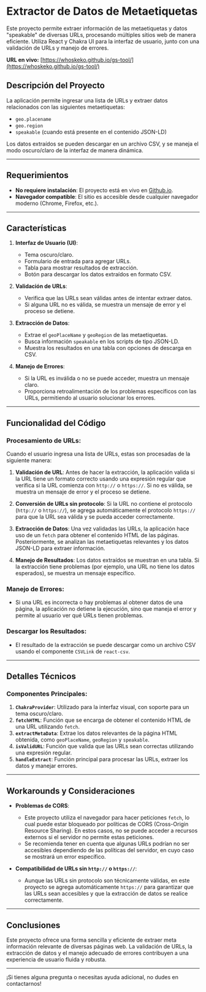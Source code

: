 # Extractor de Datos de Metaetiquetas

Este proyecto permite extraer información de las metaetiquetas y datos "speakable" de diversas URLs, procesando múltiples sitios web de manera eficiente. Utiliza React y Chakra UI para la interfaz de usuario, junto con una validación de URLs y manejo de errores.

**URL en vivo:** [https://whoskeko.github.io/gs-tool/](https://whoskeko.github.io/gs-tool/)

## Descripción del Proyecto

La aplicación permite ingresar una lista de URLs y extraer datos relacionados con las siguientes metaetiquetas:

- `geo.placename`
- `geo.region`
- `speakable` (cuando está presente en el contenido JSON-LD)

Los datos extraídos se pueden descargar en un archivo CSV, y se maneja el modo oscuro/claro de la interfaz de manera dinámica.

---

## Requerimientos

- **No requiere instalación**: El proyecto está en vivo en [Github.io](https://whoskeko.github.io/gs-tool/).
- **Navegador compatible**: El sitio es accesible desde cualquier navegador moderno (Chrome, Firefox, etc.).

---

## Características

1. **Interfaz de Usuario (UI)**:
   - Tema oscuro/claro.
   - Formulario de entrada para agregar URLs.
   - Tabla para mostrar resultados de extracción.
   - Botón para descargar los datos extraídos en formato CSV.

2. **Validación de URLs**:
   - Verifica que las URLs sean válidas antes de intentar extraer datos.
   - Si alguna URL no es válida, se muestra un mensaje de error y el proceso se detiene.

3. **Extracción de Datos**:
   - Extrae el `geoPlaceName` y `geoRegion` de las metaetiquetas.
   - Busca información `speakable` en los scripts de tipo JSON-LD.
   - Muestra los resultados en una tabla con opciones de descarga en CSV.

4. **Manejo de Errores**:
   - Si la URL es inválida o no se puede acceder, muestra un mensaje claro.
   - Proporciona retroalimentación de los problemas específicos con las URLs, permitiendo al usuario solucionar los errores.

---

## Funcionalidad del Código

### Procesamiento de URLs:

Cuando el usuario ingresa una lista de URLs, estas son procesadas de la siguiente manera:

1. **Validación de URL**:
   Antes de hacer la extracción, la aplicación valida si la URL tiene un formato correcto usando una expresión regular que verifica si la URL comienza con `http://` o `https://`. Si no es válida, se muestra un mensaje de error y el proceso se detiene.

2. **Conversión de URLs sin protocolo**:
   Si la URL no contiene el protocolo (`http://` o `https://`), se agrega automáticamente el protocolo `https://` para que la URL sea válida y se pueda acceder correctamente.

3. **Extracción de Datos**:
   Una vez validadas las URLs, la aplicación hace uso de un `fetch` para obtener el contenido HTML de las páginas. Posteriormente, se analizan las metaetiquetas relevantes y los datos JSON-LD para extraer información.

4. **Manejo de Resultados**:
   Los datos extraídos se muestran en una tabla. Si la extracción tiene problemas (por ejemplo, una URL no tiene los datos esperados), se muestra un mensaje específico.

### Manejo de Errores:

- Si una URL es incorrecta o hay problemas al obtener datos de una página, la aplicación no detiene la ejecución, sino que maneja el error y permite al usuario ver qué URLs tienen problemas.

### Descargar los Resultados:

- El resultado de la extracción se puede descargar como un archivo CSV usando el componente `CSVLink` de `react-csv`.

---

## Detalles Técnicos

### Componentes Principales:
1. **`ChakraProvider`**: Utilizado para la interfaz visual, con soporte para un tema oscuro/claro.
2. **`fetchHTML`**: Función que se encarga de obtener el contenido HTML de una URL utilizando `fetch`.
3. **`extractMetaData`**: Extrae los datos relevantes de la página HTML obtenida, como `geoPlaceName`, `geoRegion` y `speakable`.
4. **`isValidURL`**: Función que valida que las URLs sean correctas utilizando una expresión regular.
5. **`handleExtract`**: Función principal para procesar las URLs, extraer los datos y manejar errores.

---

## Workarounds y Consideraciones

- **Problemas de CORS**:
  - Este proyecto utiliza el navegador para hacer peticiones `fetch`, lo cual puede estar bloqueado por políticas de CORS (Cross-Origin Resource Sharing). En estos casos, no se puede acceder a recursos externos si el servidor no permite estas peticiones.
  - Se recomienda tener en cuenta que algunas URLs podrían no ser accesibles dependiendo de las políticas del servidor, en cuyo caso se mostrará un error específico.

- **Compatibilidad de URLs sin `http://` o `https://`**:
  - Aunque las URLs sin protocolo son técnicamente válidas, en este proyecto se agrega automáticamente `https://` para garantizar que las URLs sean accesibles y que la extracción de datos se realice correctamente.

---

## Conclusiones

Este proyecto ofrece una forma sencilla y eficiente de extraer meta información relevante de diversas páginas web. La validación de URLs, la extracción de datos y el manejo adecuado de errores contribuyen a una experiencia de usuario fluida y robusta.

---

¡Si tienes alguna pregunta o necesitas ayuda adicional, no dudes en contactarnos!
